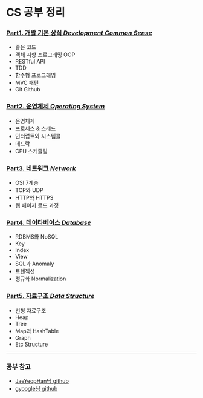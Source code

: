 # CS 공부 정리

### [Part1. 개발 기본 상식 *Development Common Sense*](https://github.com/asci-00/TIL/blob/main/CS/DevelopmentCommonSense.md)
- 좋은 코드
- 객체 지향 프로그래밍 OOP
- RESTful API
- TDD
- 함수형 프로그래밍
- MVC 패턴
- Git Github

### [Part2. 운영체제 *Operating System*](https://github.com/asci-00/TIL/tree/main/CS/OS)
- 운영체제
- 프로세스 & 스레드
- 인터럽트와 시스템콜
- 데드락
- CPU 스케줄링

### [Part3. 네트워크 *Network*](https://github.com/asci-00/TIL/tree/main/CS/Network)
- OSI 7계층
- TCP와 UDP
- HTTP와 HTTPS
- 웹 페이지 로드 과정

### [Part4. 데이타베이스 *Database*](https://github.com/asci-00/TIL/tree/main/CS/Database)
- RDBMS와 NoSQL
- Key
- Index
- View
- SQL과 Anomaly
- 트렌젝션
- 정규화 Normalization

### [Part5. 자료구조 *Data Structure*](https://github.com/asci-00/TIL/tree/main/CS/DataStructure)
- 선형 자료구조
- Heap
- Tree
- Map과 HashTable
- Graph
- Etc Structure

---
### 공부 참고
- [JaeYeopHan님 github](https://github.com/JaeYeopHan/Interview_Question_for_Beginner)<br/>
- [gyoogle님 github](https://github.com/gyoogle/tech-interview-for-developer)
